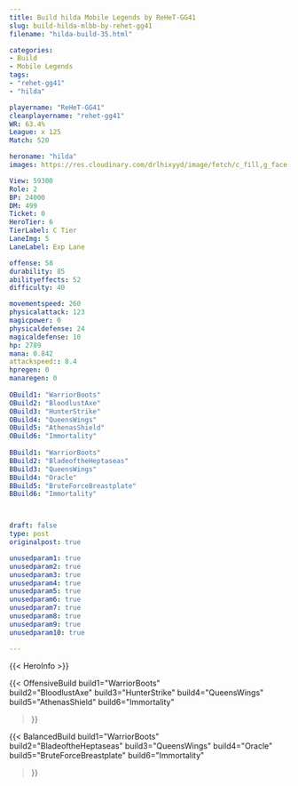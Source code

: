 ```yaml
---
title: Build hilda Mobile Legends by ReHeT-GG41
slug: build-hilda-mlbb-by-rehet-gg41
filename: "hilda-build-35.html"

categories: 
- Build 
- Mobile Legends
tags: 
- "rehet-gg41"
- "hilda"

playername: "ReHeT-GG41"
cleanplayername: "rehet-gg41"
WR: 63.4%
League: x 125
Match: 520 

heroname: "hilda"
images: https://res.cloudinary.com/drlhixyyd/image/fetch/c_fill,g_face,f_auto/https://cdn2-build.mobagenie.my.id/p/images/banner/full/hilda.jpg

View: 59300 
Role: 2 
BP: 24000
DM: 499 
Ticket: 0 
HeroTier: 6 
TierLabel: C Tier 
LaneImg: 5
LaneLabel: Exp Lane

offense: 58 
durability: 85 
abilityeffects: 52 
difficulty: 40 

movementspeed: 260
physicalattack: 123
magicpower: 0
physicaldefense: 24
magicaldefense: 10
hp: 2789
mana: 0.842
attackspeed:: 8.4
hpregen: 0
manaregen: 0
 
OBuild1: "WarriorBoots"  
OBuild2: "BloodlustAxe" 
OBuild3: "HunterStrike" 
OBuild4: "QueensWings" 
OBuild5: "AthenasShield" 
OBuild6: "Immortality" 
 
BBuild1: "WarriorBoots"  
BBuild2: "BladeoftheHeptaseas" 
BBuild3: "QueensWings" 
BBuild4: "Oracle" 
BBuild5: "BruteForceBreastplate" 
BBuild6: "Immortality"



draft: false
type: post
originalpost: true

unusedparam1: true
unusedparam2: true
unusedparam3: true
unusedparam4: true
unusedparam5: true
unusedparam6: true
unusedparam7: true
unusedparam8: true
unusedparam9: true
unusedparam10: true

---
```


{{< HeroInfo >}} 

{{< OffensiveBuild 
build1="WarriorBoots"  
build2="BloodlustAxe" 
build3="HunterStrike" 
build4="QueensWings" 
build5="AthenasShield" 
build6="Immortality" 
 >}} 

{{< BalancedBuild 
build1="WarriorBoots"  
build2="BladeoftheHeptaseas" 
build3="QueensWings" 
build4="Oracle" 
build5="BruteForceBreastplate" 
build6="Immortality" 
 >}}

